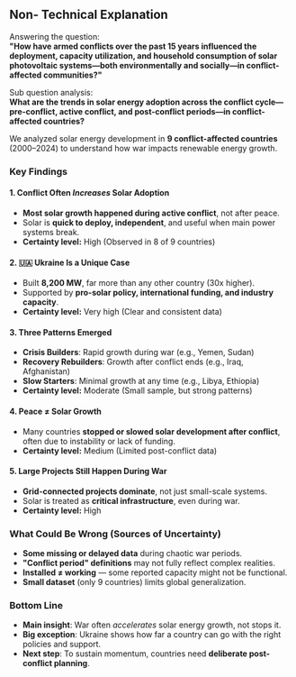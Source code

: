 
<!-- markdownlint-disable MD031 MD033 MD035 MD032 MD004 MD009 MD013 MD045 MD024 MD007 MD041-->

## Non- Technical Explanation 

Answering the question:  
**"How have armed conflicts over the past 15 years influenced the deployment, capacity utilization, and household consumption of solar photovoltaic systems—both environmentally and socially—in conflict-affected communities?"**

Sub question analysis:   
**What are the trends in solar energy adoption across the conflict cycle—pre-conflict, active conflict, and post-conflict periods—in conflict-affected countries?**

We analyzed solar energy development in **9 conflict-affected countries** (2000–2024) to understand how war impacts renewable energy growth.

### Key Findings

#### 1. Conflict Often *Increases* Solar Adoption

* **Most solar growth happened during active conflict**, not after peace.
* Solar is **quick to deploy, independent**, and useful when main power systems break.
* **Certainty level:** High (Observed in 8 of 9 countries)

#### 2. 🇺🇦 Ukraine Is a Unique Case

* Built **8,200 MW**, far more than any other country (30x higher).
* Supported by **pro-solar policy, international funding, and industry capacity**.
* **Certainty level:** Very high (Clear and consistent data)

#### 3. Three Patterns Emerged

* **Crisis Builders**: Rapid growth during war (e.g., Yemen, Sudan)
* **Recovery Rebuilders**: Growth after conflict ends (e.g., Iraq, Afghanistan)
* **Slow Starters**: Minimal growth at any time (e.g., Libya, Ethiopia)
* **Certainty level:** Moderate (Small sample, but strong patterns)

#### 4. Peace ≠ Solar Growth

* Many countries **stopped or slowed solar development after conflict**, often due to instability or lack of funding.
* **Certainty level:** Medium (Limited post-conflict data)

#### 5.  Large Projects Still Happen During War

* **Grid-connected projects dominate**, not just small-scale systems.
* Solar is treated as **critical infrastructure**, even during war.
* **Certainty level:** High

### What Could Be Wrong (Sources of Uncertainty)

* **Some missing or delayed data** during chaotic war periods.
* **"Conflict period" definitions** may not fully reflect complex realities.
* **Installed ≠ working** — some reported capacity might not be functional.
* **Small dataset** (only 9 countries) limits global generalization.

### Bottom Line

* **Main insight**: War often *accelerates* solar energy growth, not stops it.
* **Big exception**: Ukraine shows how far a country can go with the right policies and support.
* **Next step**: To sustain momentum, countries need **deliberate post-conflict planning**.
